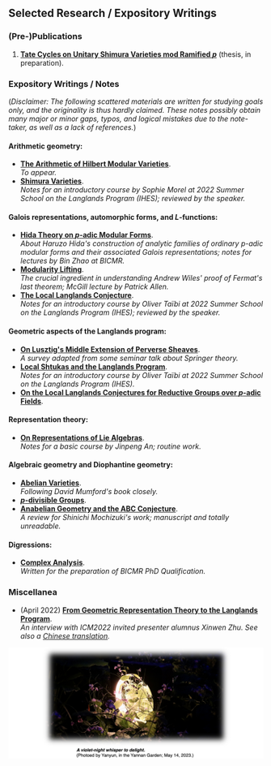 ## Selected Research / Expository Writings

### (Pre-)Publications

1. [**Tate Cycles on Unitary Shimura Varieties mod Ramified _p_**]() (thesis, in preparation).




### Expository Writings / Notes

(_Disclaimer: The following scattered materials are written for studying goals only, and the originality is thus hardly claimed. These notes possibly obtain many major or minor gaps, typos, and logical mistakes due to the note-taker, as well as a lack of references._)

#### Arithmetic geometry:

- [**The Arithmetic of Hilbert Modular Varieties**](./blurbs/Hilb.pdf). <br/>
 _To appear._
- [**Shimura Varieties**](./blurbs/Shvar.pdf). <br/>
 _Notes for an introductory course by Sophie Morel at 2022 Summer School on the Langlands Program (IHES); reviewed by the speaker._



#### Galois representations, automorphic forms, and _L_-functions:

- [**Hida Theory on _p_-adic Modular Forms**](./blurbs/Hida.pdf). <br/>
 _About Haruzo Hida's construction of analytic families of ordinary p-adic modular forms and their associated Galois representations; notes for lectures by Bin Zhao at BICMR._
- [**Modularity Lifting**](./blurbs/modlift.pdf). <br/>
 _The crucial ingredient in understanding Andrew Wiles' proof of Fermat's last theorem; McGill lecture by Patrick Allen._
- [**The Local Langlands Conjecture**](./blurbs/LLC.pdf). <br/>
 _Notes for an introductory course by Oliver Taïbi at 2022 Summer School on the Langlands Program (IHES); reviewed by the speaker._



#### Geometric aspects of the Langlands program:

- [**On Lusztig's Middle Extension of Perverse Sheaves**](./blurbs/MidExt.pdf). <br/>
 _A survey adapted from some seminar talk about Springer theory._
- [**Local Shtukas and the Langlands Program**](./blurbs/LocalShtukas.pdf). <br/>
 _Notes for an introductory course by Oliver Taïbi at 2022 Summer School on the Langlands Program (IHES)._
- [**On the Local Langlands Conjectures for Reductive Groups over _p_-adic Fields**]().

#### Representation theory:

- [**On Representations of Lie Algebras**](./blurbs/Lie.pdf). <br/>
 _Notes for a basic course by Jinpeng An; routine work._

#### Algebraic geometry and Diophantine geometry:

- [**Abelian Varieties**](./blurbs/AV2022.pdf). <br/>
 _Following David Mumford's book closely._
- [**_p_-divisible Groups**]().
- [**Anabelian Geometry and the ABC Conjecture**](./blurbs/AAGABC.pdf). <br/>
 _A review for Shinichi Mochizuki's work; manuscript and totally unreadable._

#### Digressions:

- [**Complex Analysis**](./blurbs/complex.pdf). <br/>
 _Written for the preparation of BICMR PhD Qualification._






### Miscellanea

- (April 2022) [**From Geometric Representation Theory to the Langlands Program**](./miscellanea/Zhu-interview-en.pdf). <br/>
 _An interview with ICM2022 invited presenter alumnus Xinwen Zhu. See also a [Chinese translation](./miscellanea/Zhu-interview-ch.pdf)._

  
![moon](./moon.png)